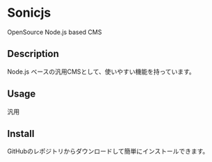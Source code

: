 # Sonicjs
OpenSource Node.js based CMS

## Description
Node.js ベースの汎用CMSとして、使いやすい機能を持っています。

## Usage
汎用

## Install
GitHubのレポジトリからダウンロードして簡単にインストールできます。
